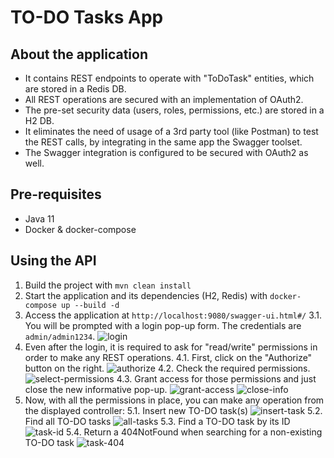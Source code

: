 # TO-DO Tasks App

## About the application
* It contains REST endpoints to operate with "ToDoTask" entities, which are stored in a Redis DB.
* All REST operations are secured with an implementation of OAuth2.
* The pre-set security data (users, roles, permissions, etc.) are stored in a H2 DB. 
* It eliminates the need of usage of a 3rd party tool (like Postman) to test the REST calls, by integrating in the same app the Swagger toolset.
* The Swagger integration is configured to be secured with OAuth2 as well.

## Pre-requisites
* Java 11
* Docker & docker-compose

## Using the API
1. Build the project with `mvn clean install`
2. Start the application and its dependencies (H2, Redis) with `docker-compose up --build -d`
3. Access the application at `http://localhost:9080/swagger-ui.html#/`
   3.1. You will be prompted with a login pop-up form. The credentials are `admin/admin1234`.
        ![login](https://github.com/victor-stelea/to-do-tasks-app/blob/master/login.png?raw=true)
4. Even after the login, it is required to ask for "read/write" permissions in order to make any REST operations.
   4.1. First, click on the "Authorize" button on the right.
        ![authorize](https://github.com/victor-stelea/to-do-tasks-app/blob/master/authorize.png?raw=true)
   4.2. Check the required permissions.
        ![select-permissions](https://github.com/victor-stelea/to-do-tasks-app/blob/master/select-permissions.png?raw=true)
   4.3. Grant access for those permissions and just close the new informative pop-up.
        ![grant-access](https://github.com/victor-stelea/to-do-tasks-app/blob/master/grant-access.png?raw=true)
        ![close-info](https://github.com/victor-stelea/to-do-tasks-app/blob/master/close-info.png?raw=true)
5. Now, with all the permissions in place, you can make any operation from the displayed controller:
   5.1. Insert new TO-DO task(s)
        ![insert-task](https://github.com/victor-stelea/to-do-tasks-app/blob/master/insert-task.png?raw=true)
   5.2. Find all TO-DO tasks
        ![all-tasks](https://github.com/victor-stelea/to-do-tasks-app/blob/master/all-tasks.png?raw=true)
   5.3. Find a TO-DO task by its ID
        ![task-id](https://github.com/victor-stelea/to-do-tasks-app/blob/master/task-id.png?raw=true)
   5.4. Return a 404NotFound when searching for a non-existing TO-DO task
        ![task-404](https://github.com/victor-stelea/to-do-tasks-app/blob/master/task-404.png?raw=true)